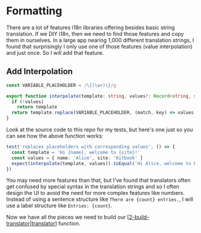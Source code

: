 # Formatting

There are a lot of features i18n libraries offering besides basic string translation. If we DIY i18n, then we need to find those features and copy them in ourselves. In a large app nearing 1,000 different translation strings, I found that surprisingly I only use one of those features (value interpolation) and just once. So I will add that feature.

## Add Interpolation

```ts title="lib/poly-i18n/interpolate.ts"
const VARIABLE_PLACEHOLDER = /\{(\w+)\}/g

export function interpolate(template: string, values?: Record<string, string>) {
  if (!values)
    return template
  return template.replace(VARIABLE_PLACEHOLDER, (match, key) => values[key] || match)
}
```

Look at the source code to this repo for my tests, but here's one just so you can see how the above function works:

```ts title="lib/poly-i18n/interpolate.ts"
test('replaces placeholders with corresponding values', () => {
  const template = 'Hi {name}, welcome to {site}!'
  const values = { name: 'Alice', site: 'Kitbook' }
  expect(interpolate(template, values)).toEqual('Hi Alice, welcome to Kitbook!')
})
```

You may need more features than that, but I've found that translators often get confused by special syntax in the translation strings and so I often design the UI to avoid the need for more complex features like numbers. Instead of using a sentence structure like `There are {count} entries.`, I will use a label structure like `Entries: {count}`.

Now we have all the pieces we need to build our [[2-build-translator|translator]] function.

[//begin]: # "Autogenerated link references for markdown compatibility"
[2-build-translator|translator]: 2-build-translator.md "Build Translator"
[//end]: # "Autogenerated link references"